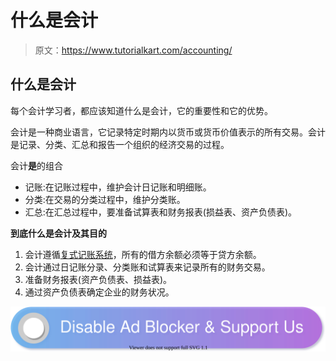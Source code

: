 # 什么是会计

> 原文：<https://www.tutorialkart.com/accounting/>

## 什么是会计

每个会计学习者，都应该知道什么是会计，它的重要性和它的优势。

会计是一种商业语言，它记录特定时期内以货币或货币价值表示的所有交易。会计是记录、分类、汇总和报告一个组织的经济交易的过程。

会计**是**的组合

*   记账:在记账过程中，维护会计日记账和明细账。
*   分类:在交易的分类过程中，维护分类账。
*   汇总:在汇总过程中，要准备试算表和财务报表(损益表、资产负债表)。

**到底什么是会计及其目的**

1.  会计遵循[复式记账系统](https://www.tutorialkart.com/accounting/double-entry-system-in-accounting/)，所有的借方余额必须等于贷方余额。
2.  会计通过日记账分录、分类账和试算表来记录所有的财务交易。
3.  准备财务报表(资产负债表、损益表)。
4.  通过资产负债表确定企业的财务状况。

[![](img/925da31b32d6bc3827932f6c8afb11bb.png)](https://www.tutorialkart.com/)